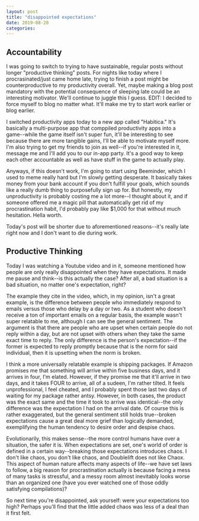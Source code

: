 ```yaml
---
layout: post
title: "disappointed expectations"
date: 2019-08-20
categories:
---
```

## Accountability
I was going to switch to trying to have sustainable, regular posts without longer "productive thinking" posts. For nights like today where I procrasinated/just came home late, trying to finish a post might be counterproductive to my productivity overall. Yet, maybe making a blog post mandatory with the potential consequence of sleeping late could be an interesting motivator. We'll continue to juggle this I guess. EDIT: I decided to force myself to blog no matter what. It'll make me try to start work earlier or blog earlier.

I switched productivity apps today to a new app called "Habitica." It's basically a multi-purpose app that comppiled productivity apps into a game--while the game itself isn't super fun, it'll be interesting to see because there are more tangible gains, I'll be able to motivate myself more. I'm also trying to get my friends to join as well--if you're interested in it, message me and I'll add you to our in-app party. It's a good way to keep each other accountable as well as have stuff in the game to actually play.

Anyways, if this doesn't work, I'm going to start using Beeminder, which I used to meme really hard but I'm slowly getting desperate. It basically takes money from your bank account if you don't fulfill your goals, which sounds like a really dumb thing to purposefully sign up for. But honestly, my unproductivity is probably costing me a lot more--I thought about it, and if someone offered me a magic pill that automatically get rid of my procrastination habit, I'd probably pay like $1,000 for that without much hesitation. Hella worth.

Today's post will be shorter due to aforementioned reasons--it's really late right now and I don't want to die during work.

## Productive Thinking
Today I was watching a Youtube video and in it, someone mentioned how people are only really disappointed when they have expectations. It made me pause and think--is this actually the case? After all, a bad situation is a bad situation, no matter one's expectation, right?

The example they cite in the video, which, in my opinion, isn't a great example, is the difference between people who immediately respond to emails versus those who delay by a day or two. As a student who doesn't receive a ton of important emails on a regular basis, the example wasn't super relatable to me, although I can see the general sentiment. The argument is that there are people who are upset when certain people do not reply within a day, but are not upset with others when they take the same exact time to reply. The only difference is the person's expectation--if the former is expected to reply promptly because that is the norm for said individual, then it is upsetting when the norm is broken.

I think a more universally relatable example is shipping packages. If Amazon promises me that something will arrive within five business days, and it arrives in four, I'm elated. However, if they promise me that it'll arrive in two days, and it takes FOUR to arrive, all of a sudeen, I'm rather tilted. It feels unprofessional, I feel cheated, and I probably spent those last two days of waiting for my package rather antsy. However, in both cases, the product was the exact same and the time it took to arrive was identical--the only difference was the expectation I had on the arrival date. Of course this is rather exaggerated, but the general sentiment still holds true--broken expectations cause a great deal more grief than logically demanded, exemplifying the human tendency to desire order and despise chaos.

Evolutionarily, this makes sense--the more control humans have over a situation, the safer it is. When expectations are set, one's world of order is defined in a certain way--breaking those expectations introduces chaos. I don't like chaos, you don't like chaos, and Doublelift does not like Chaox. This aspect of human nature affects many aspects of life--we have set laws to follow, a big reason for procrastination actually is because facing a mess of many tasks is stressful, and a messy room almost inevitably looks worse than an organized one (have you ever watched one of those oddly satisfying compilations)?

So next time you're disappointed, ask yourself: were your expectations too high? Perhaps you'll find that the little added chaos was less of a deal than it first felt.